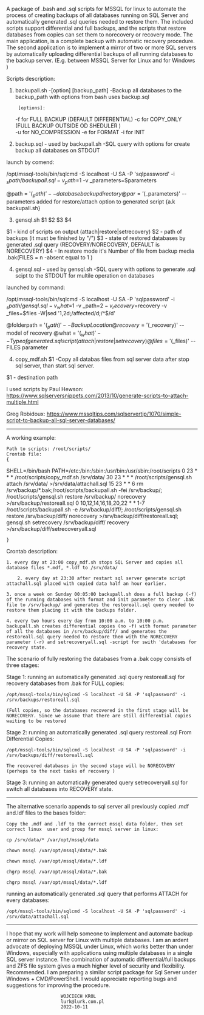 A package of .bash and .sql scripts for MSSQL for linux to automate the process of creating backups of all databases running on SQL Server and automatically generated .sql queries needed to restore them. The included scripts support differential and full backups, and the scripts that restore databases from copies can set them to norecovery or recovery mode.
The main application, is a complete backup with automatic recovery procedure.
The second application is to implement a mirror of two or more SQL servers by automatically uploading differential backups of all running databases to the backup server.
(E.g. between MSSQL Server for Linux and for Windows )

Scripts description:

1. backupall.sh -[option] [backup_path] -Backup all databases to the backup_path with options from bash uses backup.sql

        [options]:
		
	-f for FULL BACKUP (DEFAULT DIFFERENTIAL)
        -c for COPY_ONLY (FULL BACKUP OUTSIDE OD SHEDULER )  
        -u for NO_COMPRESSION
        -e for FORMAT
	-i for INIT
		
2. backup.sql - used by backupall.sh	-SQL query with options for create backup all databases on STDOUT

launch by comend:

/opt/mssql-tools/bin/sqlcmd -S localhost -U SA -P 'sqlpassword' -i $_spath/backupall.sql -v _path=$1 -v _parameters=$parameters

@path = '$(_path)'    	-- database backup directory
@par = '$(_parameters)'	-- parameters added for restore/attach option to generated script {a.k backupall.sh}

3. gensql.sh $1 $2 $3 $4

 $1 - kind of scripts on output (attach|restore|setrecovery) 
 $2 - path of backups (it must be finished by "/")
 $3 - state of restored databases by generated .sql query (RECOVERY/NORECOVERY, DEFAULT is NORECOVERY) 
 $4 - In restore mode it's Number of file from  backup media .bak(FILES = n -absent equal to 1 )

4. gensql.sql	- used by gensql.sh		-SQL query with options to generate .sql scipt to the STDOUT for multile operation on databases

launched by command:

/opt/mssql-tools/bin/sqlcmd -S localhost -U SA -P 'sqlpassword' -i $_spath/gensql.sql -v _what=$1 -v _path=$2 -v _recovery=$recovery -v _files=$files -W|sed '1,2d;/affected/d;/^$/d'

@folderpath = '$(_path)' 	-- Backup Location
@recovery = '$(_recovery)' 	-- model of recovery
@what = '$(_what)' 		-- Type of generated .sql script (attach|restore|setrecovery)
@files = '$(_files)' 		-- FILES parameter

4. copy_mdf.sh $1		 -Copy all databas files from sql server data after stop sql server, than start sql server.

 $1 - destination path
 
I used scripts by Paul Hewson: https://www.sqlserversnippets.com/2013/10/generate-scripts-to-attach-multiple.html

Greg Robidoux: https://www.mssqltips.com/sqlservertip/1070/simple-script-to-backup-all-sql-server-databases/


__________________________________________________________________________________________________________________________________________________________________________________________


A working example:

	Path to scripts: /root/scripts/
	Crontab file:
	{
SHELL=/bin/bash
PATH=/etc:/bin:/sbin:/usr/bin:/usr/sbin:/root/scripts
0 23 * * * /root/scripts/copy_mdf.sh /srv/data/ 
30 23 * * * /root/scripts/gensql.sh attach /srv/data/ >/srv/data/attachall.sql
15 23 * * 6  rm /srv/backup/*.bak;/root/scripts/backupall.sh -fei /srv/backup/; /root/scripts/gensql.sh restore /srv/backup/ norecovery >/srv/backup/restoreall.sql
0 10,12,14,16,18,20,22 * * 1-7 /root/scripts/backupall.sh -e /srv/backup/diff/; /root/scripts/gensql.sh restore /srv/backup/diff/ norecovery >/srv/backup/diff/restoreall.sql; gensql.sh setrecovery /srv/backup/diff/ recovery >/srv/backup/diff/setrecoveryall.sql 

	}
	
Crontab description:
	
	1. every day at 23:00 copy_mdf.sh stops SQL Server and copies all database files *.mdf, *.ldf to /srv/data/ 
	
    	2. every day at 23:30 after restart sql server generate script attachall.sql placed with copied data half an hour earlier.
		
	3. once a week on Sunday 00:05:00 backupall.sh does a full backup (-f) of the running databases with format and init parameter to clear .bak file to /srv/backup/ and generates the restoreall.sql query needed to restore them placing it with the backups folder. 
	
	4. every two hours every day from 10:00 a.m. to 10:00 p.m. backupall.sh creates differential copies (no -f) with format parameter of all the databases in /srv/backup/diff/ and generates the restoreall.sql query needed to restore them with the NORECOVERY parameter (-r) and setrecoveryall.sql -script for swith 'databases for recovery state. 
	
The scenario of fully restoring the databases from a .bak copy consists of three stages: 

Stage 1: running an automatically generated .sql query restoreall.sql for recovery databases from .bak for FULL copies:
    
	/opt/mssql-tools/bin/sqlcmd -S localhost -U SA -P 'sqlpassword' -i /srv/backups/restoreall.sql
	
	(Full copies, so the databases recovered in the first stage will be NORECOVERY. Since we assume that there are still differential copies waiting to be restored


Stage 2: running an automatically generated .sql query restoreall.sql From Differential Copies:
    
	/opt/mssql-tools/bin/sqlcmd -S localhost -U SA -P 'sqlpassword' -i /srv/backups/diff/restoreall.sql
	
	The recovered databases in the second stage will be NORECOVERY (perheps to the next tasks of recovery )
	
     	
Stage 3: running an automatically generated query setrecoveryall.sql for switch all databases into RECOVERY state. 
_________________________________________________________________________________________________________________________________________________________________________________________

The alternative scenario appends to sql server all previously copied .mdf and.ldf files to the bases folder:
 
	Copy the .mdf and .ldf to the correct mssql data folder, then set correct linux  user and group for mssql server in linux:

	cp /srv/data/* /var/opt/mssql/data
	
	chown mssql /var/opt/mssql/data/*.bak
	
	chown mssql /var/opt/mssql/data/*.ldf
	
	chgrp mssql /var/opt/mssql/data/*.bak
	
	chgrp mssql /var/opt/mssql/data/*.ldf
	
running an automatically generated .sql query that performs ATTACH for every databases: 

	/opt/mssql-tools/bin/sqlcmd -S localhost -U SA -P 'sqlpassword' -i /srv/data/attachall.sql
	
___________________________________________________________________________________________________________________________________________________________________________________________

I hope that my work will help someone to implement and automate backup or mirror on SQL server for Linux with multiple databases. I am an ardent advocate of deploying MSSQL under Linux, which works better than under Windows, especially with applications using multiple databases in a single SQL server instance. The combination of automatic differential/full backups and ZFS file system gives a much higher level of security and flexibility. Recommended.
I am preparing a similar script package for Sql Server under Windows + CMD/PowerShell. I would appreciate reporting bugs and suggestions for improving the procedure.



 

						WOJCIECH KROL
						lurk@lurk.com.pl
						2022-10-11

